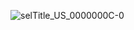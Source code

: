![selTitle_US_0000000C-0](https://github.com/user-attachments/assets/27bb6787-047d-472f-b69c-fecb3ab38df7)
